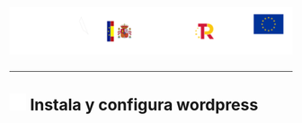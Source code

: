 <p style="text-aling:center;height:100px"><img src="/md/res/_banner.svg"></p>

---

# [<img src="/md/res/_back.svg" width="30">](/README.md) Instala y configura wordpress

